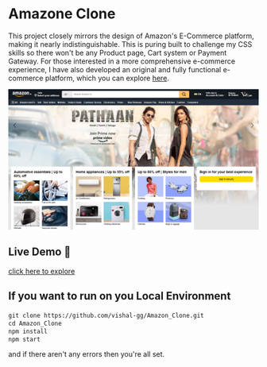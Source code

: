 # Amazone Clone

This project closely mirrors the design of Amazon's E-Commerce platform, making it nearly indistinguishable. This is puring built to challenge my CSS skills so there won't be any Product page, Cart system or Payment Gateway. For those interested in a more comprehensive e-commerce experience, I have also developed an original and fully functional e-commerce platform, which you can explore  [here](https://github.com/vishal-gg/E-Commerce).

![screenshot](/public/screenshot.png)

## Live Demo 🚀
[click here to explore](https://amazoncopy.vercel.app)

## If you want to run on you Local Environment
```shell
git clone https://github.com/vishal-gg/Amazon_Clone.git
cd Amazon_Clone
npm install
npm start
```
and if there aren't any errors then you're all set.